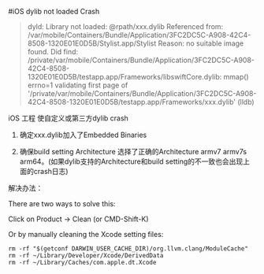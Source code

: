 #iOS dylib not loaded Crash

> dyld: Library not loaded: @rpath/xxx.dylib
>   Referenced from: /var/mobile/Containers/Bundle/Application/3FC2DC5C-A908-42C4-8508-1320E01E0D5B/Stylist.app/Stylist
>   Reason: no suitable image found.  Did find:
>     /private/var/mobile/Containers/Bundle/Application/3FC2DC5C-A908-42C4-8508-1320E01E0D5B/testapp.app/Frameworks/libswiftCore.dylib: mmap() errno=1 validating first page of '/private/var/mobile/Containers/Bundle/Application/3FC2DC5C-A908-42C4-8508-1320E01E0D5B/testapp.app/Frameworks/xxx.dylib'
> (lldb) 

iOS 工程 使自定义或第三方dylib crash 

1. 确定xxx.dylib加入了Embedded Binaries

2. 确保build setting Architecture 选择了正确的Architecture armv7 armv7s arm64。(如果dylib支持的Architecture和build setting的不一致也会出现上面的crash日志)


解决办法：

There are two ways to solve this:

Click on Product -> Clean (or CMD-Shift-K)

Or by manually cleaning the Xcode setting files:
    
    rm -rf "$(getconf DARWIN_USER_CACHE_DIR)/org.llvm.clang/ModuleCache"
    rm -rf ~/Library/Developer/Xcode/DerivedData
    rm -rf ~/Library/Caches/com.apple.dt.Xcode
